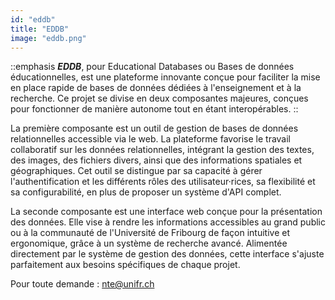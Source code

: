 ```yaml
---
id: "eddb"
title: "EDDB"
image: "eddb.png"
---
```


::emphasis
***EDDB***, pour Educational Databases ou Bases de données éducationnelles, est une plateforme innovante conçue pour faciliter la mise en place rapide de bases de données dédiées à l'enseignement et à la recherche. Ce projet se divise en deux composantes majeures, conçues pour fonctionner de manière autonome tout en étant interopérables.
::

La première composante est un outil de gestion de bases de données relationnelles accessible via le web. La plateforme favorise le travail collaboratif sur les données relationnelles, intégrant la gestion des textes, des images, des fichiers divers, ainsi que des informations spatiales et géographiques. Cet outil se distingue par sa capacité à gérer l'authentification et les différents rôles des utilisateur·rices, sa flexibilité et sa configurabilité, en plus de proposer un système d'API complet.

La seconde composante est une interface web conçue pour la présentation des données. Elle vise à rendre les informations accessibles au grand public ou à la communauté de l'Université de Fribourg de façon intuitive et ergonomique, grâce à un système de recherche avancé. Alimentée directement par le système de gestion des données, cette interface s'ajuste parfaitement aux besoins spécifiques de chaque projet.

Pour toute demande : [nte@unifr.ch](mailto:nte@unifr.ch)